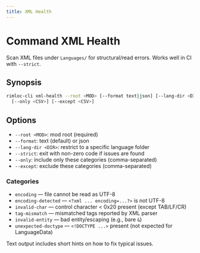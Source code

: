 ```yaml
---
title: XML Health
---
```


# Command XML Health

Scan XML files under `Languages/` for structural/read errors. Works well in CI with `--strict`.

## Synopsis

```bash
rimloc-cli xml-health --root <MOD> [--format text|json] [--lang-dir <DIR>] [--strict] \
  [--only <CSV>] [--except <CSV>]
```

## Options
- `--root <MOD>`: mod root (required)
- `--format`: text (default) or json
- `--lang-dir <DIR>`: restrict to a specific language folder
- `--strict`: exit with non-zero code if issues are found
- `--only`: include only these categories (comma-separated)
- `--except`: exclude these categories (comma-separated)

### Categories

- `encoding` — file cannot be read as UTF-8
- `encoding-detected` — `<?xml ... encoding=...?>` is not UTF-8
- `invalid-char` — control character < 0x20 present (except TAB/LF/CR)
- `tag-mismatch` — mismatched tags reported by XML parser
- `invalid-entity` — bad entity/escaping (e.g., bare `&`)
- `unexpected-doctype` — `<!DOCTYPE ...>` present (not expected for LanguageData)

Text output includes short hints on how to fix typical issues.
